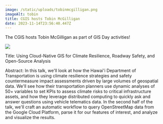 ```yaml
---
image: /static/uploads/tobinmcgilligan.png
imageAlt: tobin
title: CGIS hosts Tobin McGilligan
date: 2023-11-14T23:56:40.447Z
---
```

The CGIS hosts Tobin McGilligan as part of GIS Day activities!

![](/uploads/TobinMcGilligan.png)

Title: Using Cloud-Native GIS for Climate Resilience, Roadway Safety, and Open-Source Analysis

Abstract: In this talk, we'll look at how the Hawai'i Department of Transportation is using climate resilience strategies and safety countermeasure impact assessments driven by large volumes of geospatial data. We'll see how their transportation planners use dynamic analyses of 50+ variables to set KPIs to assess climate risks to critical infrastructure assets, and how they leverage distributed computing to quickly ask and answer questions using vehicle telematics data. In the second half of the talk, we'll craft an automatic workflow to query OpenStreetMap data from the Google Cloud Platform, parse it for our features of interest, and analyze and visualize the results.